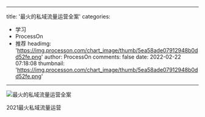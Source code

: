 
---
title: '最火的私域流量运营全案'
categories: 
 - 学习
 - ProcessOn
 - 推荐
headimg: 'https://img.processon.com/chart_image/thumb/5ea58ade07912948b0dd52fe.png'
author: ProcessOn
comments: false
date: 2022-02-22 07:18:08
thumbnail: 'https://img.processon.com/chart_image/thumb/5ea58ade07912948b0dd52fe.png'
---

<div>   
<img class="thumb" alt="最火的私域流量运营全案" src="https://img.processon.com/chart_image/thumb/5ea58ade07912948b0dd52fe.png" referrerpolicy="no-referrer">
<p>2021最火私域流量运营</p>  
</div>
            
